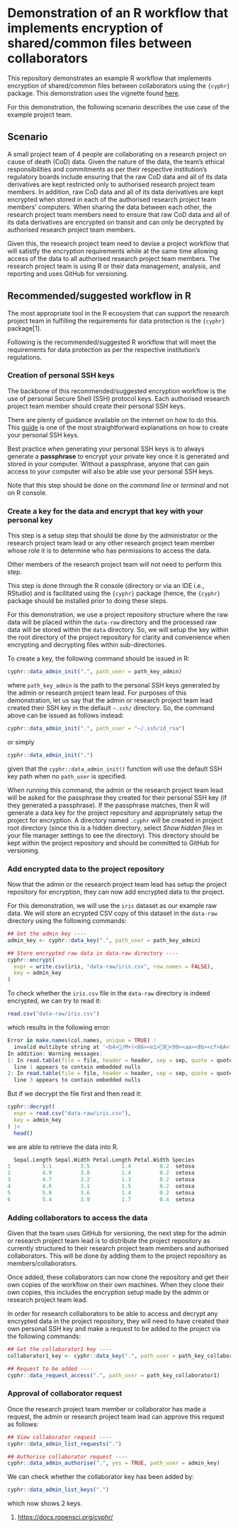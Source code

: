 
<!-- README.md is generated from README.Rmd. Please edit that file -->

# Demonstration of an R workflow that implements encryption of shared/common files between collaborators

<!-- badges: start -->

<!-- badges: end -->

This repository demonstrates an example R workflow that implements
encryption of shared/common files between collaborators using the
`{cyphr}` package. This demonstration uses the vignette found
[here](https://docs.ropensci.org/cyphr/articles/data.html).

For this demonstration, the following scenario describes the use case of
the example project team.

## Scenario

A small project team of 4 people are collaborating on a research project
on cause of death (CoD) data. Given the nature of the data, the team’s
ethical responsibilities and commitments as per their respective
institution’s regulatory boards include ensuring that the raw CoD data
and all of its data derivatives are kept restricted only to authorised
research project team members. In addition, raw CoD data and all of its
data derivatives are kept encrypted when stored in each of the
authorised research project team members’ computers. When sharing the
data between each other, the research project team members need to
ensure that raw CoD data and all of its data derivatives are encrypted
on transit and can only be decrypted by authorised research project team
members.

Given this, the research project team need to devise a project workflow
that will satistfy the encryption requirements while at the same time
allowing access of the data to all authorised research project team
members. The research project team is using R or their data management,
analysis, and reporting and uses GitHub for versioning.

## Recommended/suggested workflow in R

The most appropriate tool in the R ecosystem that can support the
research project team in fulfilling the requirements for data protection
is the `{cyphr}` package\[1\].

Following is the recommended/suggested R workflow that will meet the
requirements for data protection as per the respective institution’s
regulations.

### Creation of personal SSH keys

The backbone of this recommended/suggested encryption workflow is the
use of personal Secure Shell (SSH) protocol keys. Each authorised
research project team member should create their personal SSH keys.

There are plenty of guidance available on the internet on how to do
this. This
[guide](https://docs.digitalocean.com/products/droplets/how-to/add-ssh-keys/create-with-openssh/)
is one of the most straightforward explanations on how to create your
personal SSH keys.

Best practice when generating your personal SSH keys is to always
generate a **passphrase** to encrypt your private key once it is
generated and stored in your computer. Without a passphrase, anyone that
can gain access to your computer will also be able use your personal SSH
keys.

Note that this step should be done on the *command line* or *terminal*
and not on R console.

### Create a key for the data and encrypt that key with your personal key

This step is a setup step that should be done by the administrator or
the research project team lead or any other research project team member
whose role it is to determine who has permissions to access the data.

Other members of the research project team will not need to perform this
step.

This step is done through the R console (directory or via an IDE i.e.,
RStudio) and is facilitated using the `{cyphr}` package (hence, the
`{cyphr}` package should be installed prior to doing these steps.

For this demonstration, we use a project repository structure where the
raw data will be placed within the `data-raw` directory and the
processed raw data will be stored within the `data` directory. So, we
will setup the key within the root directory of the project repository
for clarity and convenience when encrypting and decrypting files within
sub-directories.

To create a key, the following command should be issued in R:

``` r
cyphr::data_admin_init(".", path_user = path_key_admin)
```

where `path_key_admin` is the path to the personal SSH keys generated by
the admin or research project team lead. For purposes of this
demonstration, let us say that the admin or research project team lead
created their SSH key in the default `~.ssh/` directory. So, the command
above can be issued as follows instead:

``` r
cyphr::data_admin_init(".", path_user = "~/.ssh/id_rsa")
```

or simply

``` r
cyphr::data_admin_init(".")
```

given that the `cyphr::data_admin_init()` function will use the default
SSH key path when no `path_user` is specified.

When running this command, the admin or the research project team lead
will be asked for the passphrase they created for their personal SSH key
(if they generated a passphrase). If the passphrase matches, then R will
generate a data key for the project repository and appropriately setup
the project for encryption. A directory named `.cyphr` will be created
in project root directory (since this is a hidden directory, select
*Show hidden files* in your file manager settings to see the directory).
This directory should be kept within the project repository and should
be committed to GitHub for versioning.

### Add encrypted data to the project repository

Now that the admin or the research project team lead has setup the
project repository for encryption, they can now add encrypted data to
the project.

For this demonstration, we will use the `iris` dataset as our example
raw data. We will store an ecrypted CSV copy of this dataset in the
`data-raw` directory using the following commands:

``` r
## Get the admin key ----
admin_key <- cyphr::data_key(".", path_user = path_key_admin)

## Store encrypted raw data in data-raw directory ----
cyphr::encrypt(
  expr = write.csv(iris, "data-raw/iris.csv", row.names = FALSE),
  key = admin_key
)
```

To check whether the `iris.csv` file in the `data-raw` directory is
indeed encrypted, we can try to read it:

``` r
read.csv("data-raw/iris.csv")
```

which results in the following error:

``` r
Error in make.names(col.names, unique = TRUE) : 
  invalid multibyte string at '<b4>/M+(<86><e1>9<99><aa><8b><cf>6A<f5>F~<bd><ff<9a><f5><92>t5<ef>{`<96><e0><92>iP<e1><bd>'
In addition: Warning messages:
1: In read.table(file = file, header = header, sep = sep, quote = quote,  :
  line 1 appears to contain embedded nulls
2: In read.table(file = file, header = header, sep = sep, quote = quote,  :
  line 3 appears to contain embedded nulls
```

But if we decrypt the file first and then read it:

``` r
cyphr::decrypt(
  expr = read.csv("data-raw/iris.csv"),
  key = admin_key
) |>
  head()
```

we are able to retrieve the data into R.

``` r
  Sepal.Length Sepal.Width Petal.Length Petal.Width Species
1          5.1         3.5          1.4         0.2  setosa
2          4.9         3.0          1.4         0.2  setosa
3          4.7         3.2          1.3         0.2  setosa
4          4.6         3.1          1.5         0.2  setosa
5          5.0         3.6          1.4         0.2  setosa
6          5.4         3.9          1.7         0.4  setosa
```

### Adding collaborators to access the data

Given that the team uses GitHub for versioning, the next step for the
admin or research project team lead is to distribute the project
repository as currently structured to their research project team
members and authorised collaborators. This will be done by adding them
to the project repository as members/collaborators.

Once added, these collaborators can now clone the repository and get
their own copies of the workflow on their own machines. When they clone
their own copies, this includes the encryption setup made by the admin
or research project team lead.

In order for research collaborators to be able to access and decrypt any
encrypted data in the project repository, they will need to have created
their own personal SSH key and make a request to be added to the project
via the following commands:

``` r
## Get the collaborator1 key ----
collaborator1_key <- cyphr::data_key(".", path_user = path_key_collaborator1)

## Request to be added ----
cyphr::data_request_access(".", path_user = path_key_collaborator1)
```

### Approval of collaborator request

Once the research project team member or collaborator has made a
request, the admin or research project team lead can approve this
request as follows:

``` r
## View collaborator request ----
cyphr::data_admin_list_requests(".")

## Authorise collaborator request ----
cyphr::data_admin_authorise(".", yes = TRUE, path_user = admin_key)
```

We can check whether the collaborator key has been added by:

``` r
cyphr::data_admin_list_keys(".")
```

which now shows 2 keys.

1.  <https://docs.ropensci.org/cyphr/>
